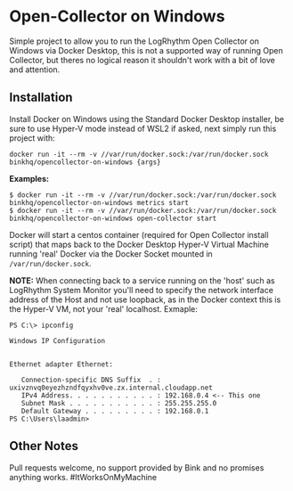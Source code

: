 # Open-Collector on Windows

Simple project to allow you to run the LogRhythm Open Collector on Windows via Docker Desktop, this is not a supported way of running Open Collector, but theres no logical reason it shouldn't work with a bit of love and attention.

## Installation

Install Docker on Windows using the Standard Docker Desktop installer, be sure to use Hyper-V mode instead of WSL2 if asked, next simply run this project with:

`docker run -it --rm -v //var/run/docker.sock:/var/run/docker.sock binkhq/opencollector-on-windows {args}`

**Examples:**

```shell
$ docker run -it --rm -v //var/run/docker.sock:/var/run/docker.sock binkhq/opencollector-on-windows metrics start
$ docker run -it --rm -v //var/run/docker.sock:/var/run/docker.sock binkhq/opencollector-on-windows open-collector start
```

Docker will start a centos container (required for Open Collector install script) that maps back to the Docker Desktop Hyper-V Virtual Machine running 'real' Docker via the Docker Socket mounted in `/var/run/docker.sock`.

**NOTE:** When connecting back to a service running on the 'host' such as LogRhythm System Monitor you'll need to specify the network interface address of the Host and not use loopback, as in the Docker context this is the Hyper-V VM, not your 'real' localhost. Exmaple:

```
PS C:\> ipconfig

Windows IP Configuration


Ethernet adapter Ethernet:

   Connection-specific DNS Suffix  . : uxivznvq0eyezhzndfqyxhv0ve.zx.internal.cloudapp.net
   IPv4 Address. . . . . . . . . . . : 192.168.0.4 <-- This one
   Subnet Mask . . . . . . . . . . . : 255.255.255.0
   Default Gateway . . . . . . . . . : 192.168.0.1
PS C:\Users\laadmin>
```

## Other Notes

Pull requests welcome, no support provided by Bink and no promises anything works. #ItWorksOnMyMachine
